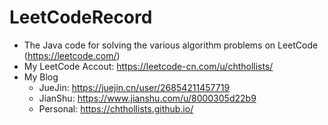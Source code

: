 # LeetCodeRecord
* The Java code for solving the various algorithm problems on LeetCode (https://leetcode.com/) 
* My LeetCode Accout: https://leetcode-cn.com/u/chthollists/
* My Blog
  * JueJin: https://juejin.cn/user/26854211457719
  * JianShu: https://www.jianshu.com/u/8000305d22b9
  * Personal: https://chthollists.github.io/
